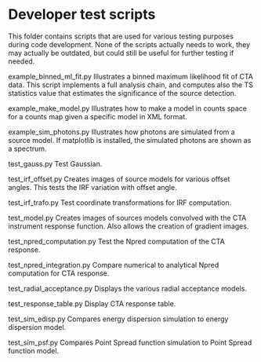 Developer test scripts
======================
This folder contains scripts that are used for various testing purposes
during code development. None of the scripts actually needs to work, they
may actually be outdated, but could still be useful for further testing
if needed.

example_binned_ml_fit.py
  Illustrates a binned maximum likelihood fit of CTA data.
  This script implements a full analysis chain, and computes
  also the TS statistics value that estimates the significance
  of the source detection.

example_make_model.py
  Illustrates how to make a model in counts space for a counts
  map given a specific model in XML format.

example_sim_photons.py
  Illustrates how photons are simulated from a source model. If
  matplotlib is installed, the simulated photons are shown as
  a spectrum.

test_gauss.py
  Test Gaussian.

test_irf_offset.py
  Creates images of source models for various offset angles. This
  tests the IRF variation with offset angle.

test_irf_trafo.py
  Test coordinate transformations for IRF computation.

test_model.py
  Creates images of sources models convolved with the CTA instrument
  response function. Also allows the creation of gradient images.

test_npred_computation.py
  Test the Npred computation of the CTA response.

test_npred_integration.py
  Compare numerical to analytical Npred computation for CTA response.

test_radial_acceptance.py
  Displays the various radial acceptance models.

test_response_table.py
  Display CTA response table.

test_sim_edisp.py
  Compares energy dispersion simulation to energy dispersion
  model.

test_sim_psf.py
  Compares Point Spread function simulation to Point Spread function
  model.

